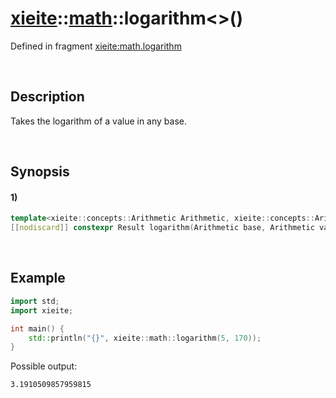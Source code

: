 # [xieite](../../xieite.md)\:\:[math](../../math.md)\:\:logarithm\<\>\(\)
Defined in fragment [xieite:math.logarithm](../../../src/math/logarithm.cpp)

&nbsp;

## Description
Takes the logarithm of a value in any base.

&nbsp;

## Synopsis
#### 1)
```cpp
template<xieite::concepts::Arithmetic Arithmetic, xieite::concepts::Arithmetic Result = std::common_type_t<double, Arithmetic>>
[[nodiscard]] constexpr Result logarithm(Arithmetic base, Arithmetic value) noexcept;
```

&nbsp;

## Example
```cpp
import std;
import xieite;

int main() {
    std::println("{}", xieite::math::logarithm(5, 170));
}
```
Possible output:
```
3.1910509857959815
```
